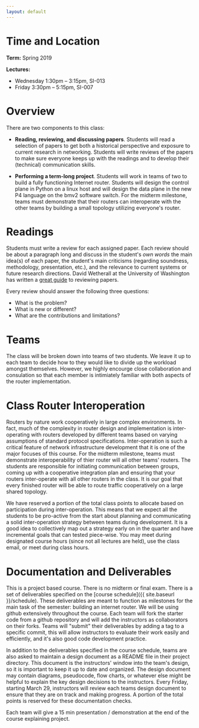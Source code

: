 ```yaml
---
layout: default
---
```


# Time and Location

**Term:** Spring 2019

**Lectures:** 
   * Wednesday 1:30pm – 3:15pm, SI-013
   * Friday 3:30pm – 5:15pm, SI-007

# Overview

There are two components to this class:

* __Reading, reviewing, and discussing papers__. Students will read a selection of papers to get both a historical perspective and exposure to current research in networking. Students will write reviews of the papers to make sure everyone keeps up with the readings and to develop their (technical) communication skills.

* __Performing a term-long project__. Students will work in teams of two to build  a fully functioning Internet router. Students will design the control plane in Python on a linux host and will design the data plane in the new P4 language on the bmv2 software switch. For the midterm milestone, teams must demonstrate that their routers can interoperate with the other teams by building a small topology utilizing everyone's router.

# Readings

Students must write a review for each assigned paper. Each review should be about a paragraph long and discuss in the student's _own words_ the main idea(s) of each paper, the student's main criticisms (regarding soundness, methodology, presentation, etc.), and the relevance to current systems or future research directions. David Wetherall at the University of Washington has written a [great guide](https://courses.cs.washington.edu/courses/cse561/02sp/reviews.pdf) to reviewing papers.

Every review should answer the following three questions:

* What is the problem?
* What is new or different?
* What are the contributions and limitations?

# Teams

The class will be broken down into teams of two students. We leave it up to each team to decide how to they would like to divide up the workload amongst themselves. However, we highly encourge close collaboration and consulation so that each member is intimiately familiar with both aspects of the router implementation.

# Class Router Interoperation

Routers by nature work cooperatively in large complex environments. In fact, much of the complexity in router design and implementation is inter-operating with routers developed by different teams based on varying assumptions of standard protocol specifications. Inter-operation is such a critical feature of network infrastructure development that it is one of the major focuses of this course. For the midterm milestone, teams must demonstrate interoperability of thier router will all other teams' routers. The students are responsible for initiating communication between groups, coming up with a cooperative integration plan and ensuring that your routers inter-operate with all other routers in the class. It is our goal that every finished router will be able to route traffic cooperatively on a large shared topology.

We have reserved a portion of the total class points to allocate based on participation during inter-operation. This means that we expect all the students to be pro-active from the start about planning and communicating a solid inter-operation strategy between teams during development. It is a good idea to collectively map out a strategy early on in the quarter and have incremental goals that can tested piece-wise. You may meet during designated course hours (since not all lectures are held), use the class email, or meet during class hours.

# Documentation and Deliverables

This is a project based course. There is no midterm or final exam. There is a set of deliverables specified on the [course schedule]({{ site.baseurl }}/schedule). These deliverables are meant to function as milestones for the main task of the semester: building an internet router. We will be using github extensively throughout the course. Each team will fork the starter code from a github repository and will add the instructors as collaborators on their forks. Teams will "submit" their deliverables by adding a tag to a specific commit, this will allow instructors to evaluate their work easily and efficiently, and it's also good code development practice.

In addition to the deliverables specified in the course schedule, teams are also asked to maintain a design document as a README file in their project directory. This document is the instructors' window into the team's design, so it is important to keep it up to date and organized. The design document may contain diagrams, pseudocode, flow charts, or whatever else might be helpful to explain the key design decisions to the instructors. Every Friday, starting March 29, instructors will review each teams design document to ensure that they are on track and making progress. A portion of the total points is reserved for these documentation checks.

Each team will give a 15 min presentation / demonstration at the end of the course explaining project.


